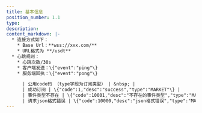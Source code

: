 ```yaml
---
title: 基本信息
position_number: 1.1
type:
description:
content_markdown: |-
  * 连接方式如下：
    * Base Url：**wss://xxx.com/**
    * URL格式为 **/usdt**
  * 心跳规则：
    * 心跳次数/30s
    * 客户端发送：\{"event":"ping"\}
    * 服务端回执：\{"event":"pong"\}

      | 公用code码 （type字段为订阅类型） | &nbsp; |
      | 成功订阅 | \{"code":1,"desc":"success","type":"MARKET"\} |
      | 事件类型不存在 | \{"code":10001,"desc":"不存在的事件类型","type":"MARKET"\} |
      | 请求json格式错误 | \{"code":10000,"desc":"json格式错误","type":"MARKET"\} |
---
```



